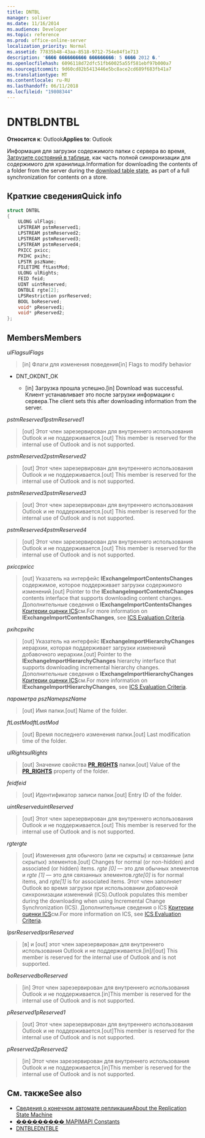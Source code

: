 ```yaml
---
title: DNTBL
manager: soliver
ms.date: 11/16/2014
ms.audience: Developer
ms.topic: reference
ms.prod: office-online-server
localization_priority: Normal
ms.assetid: 77835b48-43aa-8518-9712-754e84f1e713
description: '���� ���������� ���������: 5 ���� 2012 �.'
ms.openlocfilehash: 6096118d72dfc51fb60025a55f581ebf97b000a7
ms.sourcegitcommit: 9d60cd82b5413446e5bc8ace2cd689f683fb41a7
ms.translationtype: MT
ms.contentlocale: ru-RU
ms.lasthandoff: 06/11/2018
ms.locfileid: "19808344"
---
```

# <a name="dntbl"></a><span data-ttu-id="c1ceb-103">DNTBL</span><span class="sxs-lookup"><span data-stu-id="c1ceb-103">DNTBL</span></span>
 
<span data-ttu-id="c1ceb-104">**Относится к**: Outlook</span><span class="sxs-lookup"><span data-stu-id="c1ceb-104">**Applies to**: Outlook</span></span> 
  
<span data-ttu-id="c1ceb-105">Информация для загрузки содержимого папки с сервера во время, [Загрузите состояний в таблице](download-table-state.md), как часть полной синхронизации для содержимого для хранилища.</span><span class="sxs-lookup"><span data-stu-id="c1ceb-105">Information for downloading the contents of a folder from the server during the [download table state](download-table-state.md), as part of a full synchronization for contents on a store.</span></span>
  
## <a name="quick-info"></a><span data-ttu-id="c1ceb-106">Краткие сведения</span><span class="sxs-lookup"><span data-stu-id="c1ceb-106">Quick info</span></span>

```cpp
struct DNTBL 
{ 
    ULONG ulFlags; 
    LPSTREAM pstmReserved1; 
    LPSTREAM pstmReserved2; 
    LPSTREAM pstmReserved3; 
    LPSTREAM pstmReserved4; 
    PXICC pxicc; 
    PXIHC pxihc; 
    LPSTR pszName; 
    FILETIME ftLastMod; 
    ULONG ulRights; 
    FEID feid; 
    UINT uintReserved; 
    DNTBLE rgte[2]; 
    LPSRestriction psrReserved; 
    BOOL boReserved; 
    void* pReserved1; 
    void* pReserved2; 
};

```

## <a name="members"></a><span data-ttu-id="c1ceb-107">Members</span><span class="sxs-lookup"><span data-stu-id="c1ceb-107">Members</span></span>

<span data-ttu-id="c1ceb-108">_ulFlags_</span><span class="sxs-lookup"><span data-stu-id="c1ceb-108">_ulFlags_</span></span>
  
> <span data-ttu-id="c1ceb-109">[in] Флаги для изменения поведения</span><span class="sxs-lookup"><span data-stu-id="c1ceb-109">[in] Flags to modify behavior</span></span> 
    
  - <span data-ttu-id="c1ceb-110">DNT_OK</span><span class="sxs-lookup"><span data-stu-id="c1ceb-110">DNT_OK</span></span>
    
    - <span data-ttu-id="c1ceb-111">[in] Загрузка прошла успешно.</span><span class="sxs-lookup"><span data-stu-id="c1ceb-111">[in] Download was successful.</span></span> <span data-ttu-id="c1ceb-112">Клиент устанавливает это после загрузки информации с сервера.</span><span class="sxs-lookup"><span data-stu-id="c1ceb-112">The client sets this after downloading information from the server.</span></span>
    
<span data-ttu-id="c1ceb-113">_pstmReserved1_</span><span class="sxs-lookup"><span data-stu-id="c1ceb-113">_pstmReserved1_</span></span>
  
> <span data-ttu-id="c1ceb-114">[out] Этот член зарезервирован для внутреннего использования Outlook и не поддерживается.</span><span class="sxs-lookup"><span data-stu-id="c1ceb-114">[out] This member is reserved for the internal use of Outlook and is not supported.</span></span> 
    
<span data-ttu-id="c1ceb-115">_pstmReserved2_</span><span class="sxs-lookup"><span data-stu-id="c1ceb-115">_pstmReserved2_</span></span>
  
> <span data-ttu-id="c1ceb-116">[out] Этот член зарезервирован для внутреннего использования Outlook и не поддерживается.</span><span class="sxs-lookup"><span data-stu-id="c1ceb-116">[out] This member is reserved for the internal use of Outlook and is not supported.</span></span> 
    
<span data-ttu-id="c1ceb-117">_pstmReserved3_</span><span class="sxs-lookup"><span data-stu-id="c1ceb-117">_pstmReserved3_</span></span>
  
> <span data-ttu-id="c1ceb-118">[out] Этот член зарезервирован для внутреннего использования Outlook и не поддерживается.</span><span class="sxs-lookup"><span data-stu-id="c1ceb-118">[out] This member is reserved for the internal use of Outlook and is not supported.</span></span> 
    
<span data-ttu-id="c1ceb-119">_pstmReserved4_</span><span class="sxs-lookup"><span data-stu-id="c1ceb-119">_pstmReserved4_</span></span>
  
> <span data-ttu-id="c1ceb-120">[out] Этот член зарезервирован для внутреннего использования Outlook и не поддерживается.</span><span class="sxs-lookup"><span data-stu-id="c1ceb-120">[out] This member is reserved for the internal use of Outlook and is not supported.</span></span> 
    
<span data-ttu-id="c1ceb-121">_pxicc_</span><span class="sxs-lookup"><span data-stu-id="c1ceb-121">_pxicc_</span></span>
  
>  <span data-ttu-id="c1ceb-122">[out] Указатель на интерфейс **IExchangeImportContentsChanges** содержимое, которое поддерживает загрузки содержимого изменений.</span><span class="sxs-lookup"><span data-stu-id="c1ceb-122">[out] Pointer to the **IExchangeImportContentsChanges** contents interface that supports downloading content changes.</span></span> <span data-ttu-id="c1ceb-123">Дополнительные сведения о **IExchangeImportContentsChanges** [Критерии оценки ICS](http://msdn.microsoft.com/en-us/library/aa579252%28EXCHG.80%29.aspx)см.</span><span class="sxs-lookup"><span data-stu-id="c1ceb-123">For more information on **IExchangeImportContentsChanges**, see [ICS Evaluation Criteria](http://msdn.microsoft.com/en-us/library/aa579252%28EXCHG.80%29.aspx).</span></span>
    
<span data-ttu-id="c1ceb-124">_pxihc_</span><span class="sxs-lookup"><span data-stu-id="c1ceb-124">_pxihc_</span></span>
  
>  <span data-ttu-id="c1ceb-125">[out] Указатель на интерфейс **IExchangeImportHierarchyChanges** иерархии, которая поддерживает загрузки изменений добавочного иерархии.</span><span class="sxs-lookup"><span data-stu-id="c1ceb-125">[out] Pointer to the **IExchangeImportHierarchyChanges** hierarchy interface that supports downloading incremental hierarchy changes.</span></span> <span data-ttu-id="c1ceb-126">Дополнительные сведения о **IExchangeImportHierarchyChanges** [Критерии оценки ICS](http://msdn.microsoft.com/en-us/library/aa579252%28EXCHG.80%29.aspx)см.</span><span class="sxs-lookup"><span data-stu-id="c1ceb-126">For more information on **IExchangeImportHierarchyChanges**, see [ICS Evaluation Criteria](http://msdn.microsoft.com/en-us/library/aa579252%28EXCHG.80%29.aspx).</span></span>
    
<span data-ttu-id="c1ceb-127">_параметра pszName_</span><span class="sxs-lookup"><span data-stu-id="c1ceb-127">_pszName_</span></span>
  
>  <span data-ttu-id="c1ceb-128">[out] Имя папки.</span><span class="sxs-lookup"><span data-stu-id="c1ceb-128">[out] Name of the folder.</span></span> 
    
<span data-ttu-id="c1ceb-129">_ftLastMod_</span><span class="sxs-lookup"><span data-stu-id="c1ceb-129">_ftLastMod_</span></span>
  
>  <span data-ttu-id="c1ceb-130">[out] Время последнего изменения папки.</span><span class="sxs-lookup"><span data-stu-id="c1ceb-130">[out] Last modification time of the folder.</span></span> 
    
<span data-ttu-id="c1ceb-131">_ulRights_</span><span class="sxs-lookup"><span data-stu-id="c1ceb-131">_ulRights_</span></span>
  
>  <span data-ttu-id="c1ceb-132">[out] Значение свойства **[PR_RIGHTS](http://msdn.microsoft.com/en-us/library/ee238052%28v=EXCHG.80%29.aspx)** папки.</span><span class="sxs-lookup"><span data-stu-id="c1ceb-132">[out] Value of the **[PR_RIGHTS](http://msdn.microsoft.com/en-us/library/ee238052%28v=EXCHG.80%29.aspx)** property of the folder.</span></span> 
    
<span data-ttu-id="c1ceb-133">_feid_</span><span class="sxs-lookup"><span data-stu-id="c1ceb-133">_feid_</span></span>
  
>  <span data-ttu-id="c1ceb-134">[out] Идентификатор записи папки.</span><span class="sxs-lookup"><span data-stu-id="c1ceb-134">[out] Entry ID of the folder.</span></span> 
    
<span data-ttu-id="c1ceb-135">_uintReserved_</span><span class="sxs-lookup"><span data-stu-id="c1ceb-135">_uintReserved_</span></span>
  
>  <span data-ttu-id="c1ceb-136">[out] Этот член зарезервирован для внутреннего использования Outlook и не поддерживается.</span><span class="sxs-lookup"><span data-stu-id="c1ceb-136">[out] This member is reserved for the internal use of Outlook and is not supported.</span></span> 
    
<span data-ttu-id="c1ceb-137">_rgte_</span><span class="sxs-lookup"><span data-stu-id="c1ceb-137">_rgte_</span></span>
  
> <span data-ttu-id="c1ceb-138">[out] Изменения для обычного (или не скрыты) и связанные (или скрытых) элементов.</span><span class="sxs-lookup"><span data-stu-id="c1ceb-138">[out] Changes for normal (or non-hidden) and associated (or hidden) items.</span></span>  <span data-ttu-id="c1ceb-139">*rgte [0]* — это для обычных элементов и *rgte [1]* — это для связанных элементов.</span><span class="sxs-lookup"><span data-stu-id="c1ceb-139">*rgte[0]*  is for normal items, and  *rgte[1]*  is for associated items.</span></span> <span data-ttu-id="c1ceb-140">Этот член заполняет Outlook во время загрузки при использовании добавочной синхронизации изменений (ICS).</span><span class="sxs-lookup"><span data-stu-id="c1ceb-140">Outlook populates this member during the downloading when using Incremental Change Synchronization (ICS).</span></span> <span data-ttu-id="c1ceb-141">Дополнительные сведения о ICS [Критерии оценки ICS](http://msdn.microsoft.com/en-us/library/aa579252%28EXCHG.80%29.aspx)см.</span><span class="sxs-lookup"><span data-stu-id="c1ceb-141">For more information on ICS, see [ICS Evaluation Criteria](http://msdn.microsoft.com/en-us/library/aa579252%28EXCHG.80%29.aspx).</span></span>
    
<span data-ttu-id="c1ceb-142">_lpsrReserved_</span><span class="sxs-lookup"><span data-stu-id="c1ceb-142">_lpsrReserved_</span></span>
  
>  <span data-ttu-id="c1ceb-143">[в] и [out] этот член зарезервирован для внутреннего использования Outlook и не поддерживается.</span><span class="sxs-lookup"><span data-stu-id="c1ceb-143">[in]/[out] This member is reserved for the internal use of Outlook and is not supported.</span></span> 
    
<span data-ttu-id="c1ceb-144">_boReserved_</span><span class="sxs-lookup"><span data-stu-id="c1ceb-144">_boReserved_</span></span>
  
>  <span data-ttu-id="c1ceb-145">[in] Этот член зарезервирован для внутреннего использования Outlook и не поддерживается.</span><span class="sxs-lookup"><span data-stu-id="c1ceb-145">[in]This member is reserved for the internal use of Outlook and is not supported.</span></span> 
    
<span data-ttu-id="c1ceb-146">_pReserved1_</span><span class="sxs-lookup"><span data-stu-id="c1ceb-146">_pReserved1_</span></span>
  
>  <span data-ttu-id="c1ceb-147">[out] Этот член зарезервирован для внутреннего использования Outlook и не поддерживается.</span><span class="sxs-lookup"><span data-stu-id="c1ceb-147">[out]This member is reserved for the internal use of Outlook and is not supported.</span></span> 
    
<span data-ttu-id="c1ceb-148">_pReserved2_</span><span class="sxs-lookup"><span data-stu-id="c1ceb-148">_pReserved2_</span></span>
  
>  <span data-ttu-id="c1ceb-149">[in] Этот член зарезервирован для внутреннего использования Outlook и не поддерживается.</span><span class="sxs-lookup"><span data-stu-id="c1ceb-149">[in]This member is reserved for the internal use of Outlook and is not supported.</span></span> 
    
## <a name="see-also"></a><span data-ttu-id="c1ceb-150">См. также</span><span class="sxs-lookup"><span data-stu-id="c1ceb-150">See also</span></span>

- [<span data-ttu-id="c1ceb-151">Сведения о конечном автомате репликации</span><span class="sxs-lookup"><span data-stu-id="c1ceb-151">About the Replication State Machine</span></span>](about-the-replication-state-machine.md)  
- [<span data-ttu-id="c1ceb-152">��������� MAPI</span><span class="sxs-lookup"><span data-stu-id="c1ceb-152">MAPI Constants</span></span>](mapi-constants.md) 
- [<span data-ttu-id="c1ceb-153">DNTBLE</span><span class="sxs-lookup"><span data-stu-id="c1ceb-153">DNTBLE</span></span>](dntble.md)

